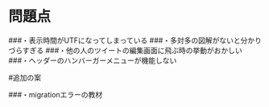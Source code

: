 # 問題点

###・表示時間がUTFになってしまっている
###・多対多の図解がないと分かりづらすぎる
###・他の人のツイートの編集画面に飛ぶ時の挙動がおかしい
###・ヘッダーのハンバーガーメニューが機能しない

#追加の案

###・migrationエラーの教材


